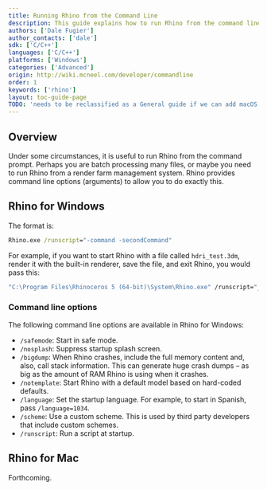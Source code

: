 ```yaml
---
title: Running Rhino from the Command Line
description: This guide explains how to run Rhino from the command line.
authors: ['Dale Fugier']
author_contacts: ['dale']
sdk: ['C/C++']
languages: ['C/C++']
platforms: ['Windows']
categories: ['Advanced']
origin: http://wiki.mcneel.com/developer/commandline
order: 1
keywords: ['rhino']
layout: toc-guide-page
TODO: 'needs to be reclassified as a General guide if we can add macOS specifics'
---
```


 
## Overview

Under some circumstances, it is useful to run Rhino from the command prompt.  Perhaps you are batch processing many files, or maybe you need to run Rhino from a render farm management system.  Rhino provides command line options (arguments) to allow you to do exactly this.

## Rhino for Windows

The format is:

```cmd
Rhino.exe /runscript="-command -secondCommand"
```

For example, if you want to start Rhino with a file called `hdri_test.3dm`, render it with the built-in renderer, save the file, and exit Rhino, you would pass this:

```cmd
"C:\Program Files\Rhinoceros 5 (64-bit)\System\Rhino.exe" /runscript="_SetCurrentRenderPlugIn RhinoRender render -saverenderwindowas test.jpg closerenderwindow -exit" hdri_test.3dm
```

### Command line options

The following command line options are available in Rhino for Windows:

- `/safemode`: Start in safe mode.
- `/nosplash`: Suppress startup splash screen.
- `/bigdump`: When Rhino crashes, include the full memory content and, also, call stack information. This can generate huge crash dumps – as big as the amount of RAM Rhino is using when it crashes.
- `/notemplate`: Start Rhino with a default model based on hard-coded defaults.
- `/language`: Set the startup language. For example, to start in Spanish, pass `/language=1034`.
- `/scheme`: Use a custom scheme. This is used by third party developers that include custom schemes.
- `/runscript`: Run a script at startup.

## Rhino for Mac

Forthcoming.
